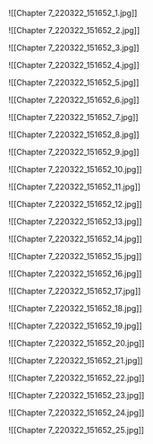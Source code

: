 ![[Chapter 7_220322_151652_1.jpg]]

![[Chapter 7_220322_151652_2.jpg]]

![[Chapter 7_220322_151652_3.jpg]]

![[Chapter 7_220322_151652_4.jpg]]

![[Chapter 7_220322_151652_5.jpg]]

![[Chapter 7_220322_151652_6.jpg]]

![[Chapter 7_220322_151652_7.jpg]]

![[Chapter 7_220322_151652_8.jpg]]

![[Chapter 7_220322_151652_9.jpg]]

![[Chapter 7_220322_151652_10.jpg]]

![[Chapter 7_220322_151652_11.jpg]]

![[Chapter 7_220322_151652_12.jpg]]

![[Chapter 7_220322_151652_13.jpg]]

![[Chapter 7_220322_151652_14.jpg]]

![[Chapter 7_220322_151652_15.jpg]]

![[Chapter 7_220322_151652_16.jpg]]

![[Chapter 7_220322_151652_17.jpg]]

![[Chapter 7_220322_151652_18.jpg]]

![[Chapter 7_220322_151652_19.jpg]]

![[Chapter 7_220322_151652_20.jpg]]

![[Chapter 7_220322_151652_21.jpg]]

![[Chapter 7_220322_151652_22.jpg]]

![[Chapter 7_220322_151652_23.jpg]]

![[Chapter 7_220322_151652_24.jpg]]

![[Chapter 7_220322_151652_25.jpg]]

